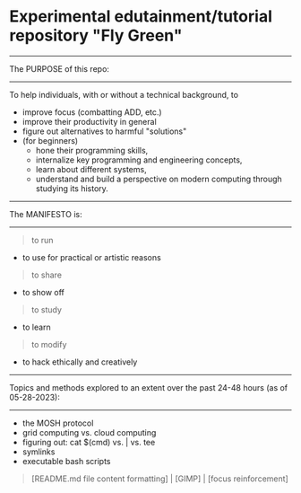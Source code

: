 # Experimental edutainment/tutorial repository "Fly Green"

__________________________________________________________________________
The PURPOSE of this repo:
__________________________________________________________________________

To help individuals, with or without a technical background, to
- improve focus (combatting ADD, etc.)
- improve their productivity in general 
- figure out alternatives to harmful "solutions"
- (for beginners)
  - hone their programming skills,
  - internalize key programming and engineering concepts,
  - learn about different systems,
  - understand and build a perspective on modern computing
     through studying its history. 

__________________________________________________________________________
The MANIFESTO is:
__________________________________________________________________________

> to run
  - to use for practical or artistic reasons
> to share
  - to show off
> to study
  - to learn
> to modify
  - to hack ethically and creatively

__________________________________________________________________________
Topics and methods explored to an extent over the past 24-48 hours (as of 05-28-2023):
__________________________________________________________________________

- the MOSH protocol
- grid computing vs. cloud computing
- figuring out: cat $(cmd) vs. | vs. tee 
- symlinks
- executable bash scripts
> [README.md file content formatting] | 
> [GIMP] | 
> [focus reinforcement]


